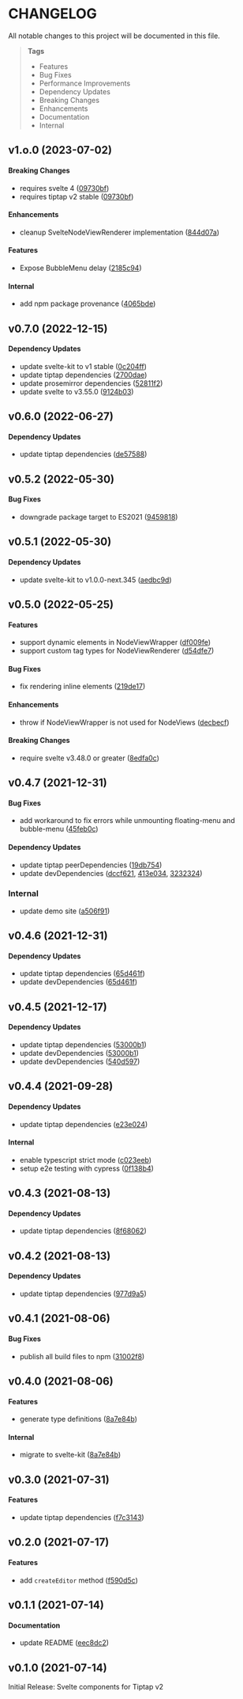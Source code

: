 # CHANGELOG

All notable changes to this project will be documented in this file.

> **Tags**
>
> - Features
> - Bug Fixes
> - Performance Improvements
> - Dependency Updates
> - Breaking Changes
> - Enhancements
> - Documentation
> - Internal

## v1.o.0 (2023-07-02)

#### Breaking Changes

- requires svelte 4 ([09730bf](https://github.com/sibiraj-s/svelte-tiptap/commit/09730bf))
- requires tiptap v2 stable ([09730bf](https://github.com/sibiraj-s/svelte-tiptap/commit/09730bf))

#### Enhancements

- cleanup SvelteNodeViewRenderer implementation ([844d07a](https://github.com/sibiraj-s/svelte-tiptap/commit/844d07a))

#### Features

- Expose BubbleMenu delay ([2185c94](https://github.com/sibiraj-s/svelte-tiptap/commit/2185c94))

#### Internal

- add npm package provenance ([4065bde](https://github.com/sibiraj-s/svelte-tiptap/commit/4065bde))

## v0.7.0 (2022-12-15)

#### Dependency Updates

- update svelte-kit to v1 stable ([0c204ff](https://github.com/sibiraj-s/svelte-tiptap/commit/0c204ff))
- update tiptap dependencies ([2700dae](https://github.com/sibiraj-s/svelte-tiptap/commit/2700dae))
- update prosemirror dependencies ([52811f2](https://github.com/sibiraj-s/svelte-tiptap/commit/52811f2))
- update svelte to v3.55.0 ([9124b03](https://github.com/sibiraj-s/svelte-tiptap/commit/9124b03))

## v0.6.0 (2022-06-27)

#### Dependency Updates

- update tiptap dependencies ([de57588](https://github.com/sibiraj-s/svelte-tiptap/commit/de57588))

## v0.5.2 (2022-05-30)

#### Bug Fixes

- downgrade package target to ES2021 ([9459818](https://github.com/sibiraj-s/svelte-tiptap/commit/9459818))

## v0.5.1 (2022-05-30)

#### Dependency Updates

- update svelte-kit to v1.0.0-next.345 ([aedbc9d](https://github.com/sibiraj-s/svelte-tiptap/commit/aedbc9d))

## v0.5.0 (2022-05-25)

#### Features

- support dynamic elements in NodeViewWrapper ([df009fe](https://github.com/sibiraj-s/svelte-tiptap/commit/df009fe))
- support custom tag types for NodeViewRenderer ([d54dfe7](https://github.com/sibiraj-s/svelte-tiptap/commit/d54dfe7))

#### Bug Fixes

- fix rendering inline elements ([219de17](https://github.com/sibiraj-s/svelte-tiptap/commit/219de17))

#### Enhancements

- throw if NodeViewWrapper is not used for NodeViews ([decbecf](https://github.com/sibiraj-s/svelte-tiptap/commit/decbecf))

#### Breaking Changes

- require svelte v3.48.0 or greater ([8edfa0c](https://github.com/sibiraj-s/svelte-tiptap/commit/8edfa0c))

## v0.4.7 (2021-12-31)

#### Bug Fixes

- add workaround to fix errors while unmounting floating-menu and bubble-menu ([45feb0c](https://github.com/sibiraj-s/svelte-tiptap/commit/45feb0c))

#### Dependency Updates

- update tiptap peerDependencies ([19db754](https://github.com/sibiraj-s/svelte-tiptap/commit/19db754))
- update devDependencies ([dccf621](https://github.com/sibiraj-s/svelte-tiptap/commit/dccf621), [413e034](https://github.com/sibiraj-s/svelte-tiptap/commit/413e034), [3232324](https://github.com/sibiraj-s/svelte-tiptap/commit/3232324))

### Internal

- update demo site ([a506f91](https://github.com/sibiraj-s/svelte-tiptap/commit/a506f91))

## v0.4.6 (2021-12-31)

#### Dependency Updates

- update tiptap dependencies ([65d461f](https://github.com/sibiraj-s/svelte-tiptap/commit/65d461f))
- update devDependencies ([65d461f](https://github.com/sibiraj-s/svelte-tiptap/commit/65d461f))

## v0.4.5 (2021-12-17)

#### Dependency Updates

- update tiptap dependencies ([53000b1](https://github.com/sibiraj-s/svelte-tiptap/commit/53000b1))
- update devDependencies ([53000b1](https://github.com/sibiraj-s/svelte-tiptap/commit/53000b1))
- update devDependencies ([540d597](https://github.com/sibiraj-s/svelte-tiptap/commit/540d597))

## v0.4.4 (2021-09-28)

#### Dependency Updates

- update tiptap dependencies ([e23e024](https://github.com/sibiraj-s/svelte-tiptap/commit/e23e024))

#### Internal

- enable typescript strict mode ([c023eeb](https://github.com/sibiraj-s/svelte-tiptap/commit/c023eeb))
- setup e2e testing with cypress ([0f138b4](https://github.com/sibiraj-s/svelte-tiptap/commit/0f138b4))

## v0.4.3 (2021-08-13)

#### Dependency Updates

- update tiptap dependencies ([8f68062](https://github.com/sibiraj-s/svelte-tiptap/commit/8f68062))

## v0.4.2 (2021-08-13)

#### Dependency Updates

- update tiptap dependencies ([977d9a5](https://github.com/sibiraj-s/svelte-tiptap/commit/977d9a5))

## v0.4.1 (2021-08-06)

#### Bug Fixes

- publish all build files to npm ([31002f8](https://github.com/sibiraj-s/svelte-tiptap/commit/31002f8))

## v0.4.0 (2021-08-06)

#### Features

- generate type definitions ([8a7e84b](https://github.com/sibiraj-s/svelte-tiptap/commit/8a7e84b))

#### Internal

- migrate to svelte-kit ([8a7e84b](https://github.com/sibiraj-s/svelte-tiptap/commit/8a7e84b))

## v0.3.0 (2021-07-31)

#### Features

- update tiptap dependencies ([f7c3143](https://github.com/sibiraj-s/svelte-tiptap/commit/f7c3143))

## v0.2.0 (2021-07-17)

#### Features

- add `createEditor` method ([f590d5c](https://github.com/sibiraj-s/svelte-tiptap/commit/f590d5c))

## v0.1.1 (2021-07-14)

#### Documentation

- update README ([eec8dc2](https://github.com/sibiraj-s/svelte-tiptap/commit/eec8dc2))

## v0.1.0 (2021-07-14)

Initial Release: Svelte components for Tiptap v2

